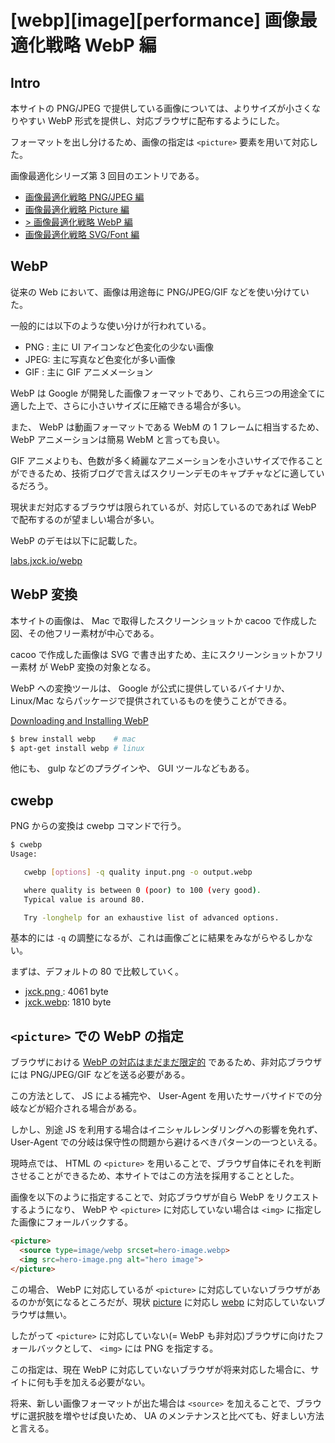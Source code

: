# [webp][image][performance] 画像最適化戦略 WebP 編

## Intro

本サイトの PNG/JPEG で提供している画像については、よりサイズが小さくなりやすい WebP 形式を提供し、対応ブラウザに配布するようにした。

フォーマットを出し分けるため、画像の指定は `<picture>` 要素を用いて対応した。

画像最適化シリーズ第 3 回目のエントリである。

+ [画像最適化戦略 PNG/JPEG 編](https://blog.jxck.io/entries/2016-03-24/optimize-image.html)
+ [画像最適化戦略 Picture 編](https://blog.jxck.io/entries/2016-03-25/picture.html)
+ [> 画像最適化戦略 WebP 編](https://blog.jxck.io/entries/2016-03-26/webp.html)
+ [画像最適化戦略 SVG/Font 編](https://blog.jxck.io/entries/2016-03-27/svg-font-base-ui.html)


## WebP

従来の Web において、画像は用途毎に PNG/JPEG/GIF などを使い分けていた。

一般的には以下のような使い分けが行われている。

- PNG : 主に UI アイコンなど色変化の少ない画像
- JPEG: 主に写真など色変化が多い画像
- GIF : 主に GIF アニメメーション

WebP は Google が開発した画像フォーマットであり、これら三つの用途全てに適した上で、さらに小さいサイズに圧縮できる場合が多い。

また、 WebP は動画フォーマットである WebM の 1 フレームに相当するため、 WebP アニメーションは簡易 WebM と言っても良い。

GIF アニメよりも、色数が多く綺麗なアニメーションを小さいサイズで作ることができるため、技術ブログで言えばスクリーンデモのキャプチャなどに適しているだろう。

現状まだ対応するブラウザは限られているが、対応しているのであれば WebP で配布するのが望ましい場合が多い。

WebP のデモは以下に記載した。

[labs.jxck.io/webp](https://labs.jxck.io/webp/)


## WebP 変換

本サイトの画像は、 Mac で取得したスクリーンショットか cacoo で作成した図、その他フリー素材が中心である。

cacoo で作成した画像は SVG で書き出すため、主にスクリーンショットかフリー素材 が WebP 変換の対象となる。

WebP への変換ツールは、 Google が公式に提供しているバイナリか、 Linux/Mac ならパッケージで提供されているものを使うことができる。

[Downloading and Installing WebP](https://developers.google.com/speed/webp/download)


```sh
$ brew install webp    # mac
$ apt-get install webp # linux
```

他にも、 gulp などのプラグインや、 GUI ツールなどもある。


## cwebp

PNG からの変換は cwebp コマンドで行う。


```sh
$ cwebp
Usage:

   cwebp [options] -q quality input.png -o output.webp

   where quality is between 0 (poor) to 100 (very good).
   Typical value is around 80.

   Try -longhelp for an exhaustive list of advanced options.
```

基本的には `-q` の調整になるが、これは画像ごとに結果をみながらやるしかない。

まずは、デフォルトの 80 で比較していく。

- [jxck.png ](https://jxck.io/assets/img/jxck.png) : 4061 byte
- [jxck.webp](https://jxck.io/assets/img/jxck.webp): 1810 byte


## `<picture>` での WebP の指定

ブラウザにおける [WebP の対応はまだまだ限定的](https://caniuse.com/#feat=webp) であるため、非対応ブラウザには PNG/JPEG/GIF などを送る必要がある。

この方法として、 JS による補完や、 User-Agent を用いたサーバサイドでの分岐などが紹介される場合がある。

しかし、別途 JS を利用する場合はイニシャルレンダリングへの影響を免れず、 User-Agent での分岐は保守性の問題から避けるべきパターンの一つといえる。

現時点では、 HTML の `<picture>` を用いることで、ブラウザ自体にそれを判断させることができるため、本サイトではこの方法を採用することとした。

画像を以下のように指定することで、対応ブラウザが自ら WebP をリクエストするようになり、 WebP や `<picture>` に対応していない場合は `<img>` に指定した画像にフォールバックする。


```html
<picture>
  <source type=image/webp srcset=hero-image.webp>
  <img src=hero-image.png alt="hero image">
</picture>
```

この場合、 WebP に対応しているが `<picture>` に対応していないブラウザがあるのかが気になるところだが、現状 [picture](https://caniuse.com/#search=picture) に対応し [webp](https://caniuse.com/#search=webp) に対応していないブラウザは無い。

したがって `<picture>` に対応していない(= WebP も非対応)ブラウザに向けたフォールバックとして、 `<img>` には PNG を指定する。

この指定は、現在 WebP に対応していないブラウザが将来対応した場合に、サイトに何も手を加える必要がない。

将来、新しい画像フォーマットが出た場合は `<source>` を加えることで、ブラウザに選択肢を増やせば良いため、 UA のメンテナンスと比べても、好ましい方法と言える。

